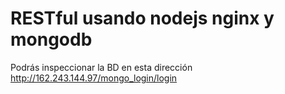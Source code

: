 # RESTful usando nodejs nginx y mongodb

Podrás inspeccionar la BD en esta dirección http://162.243.144.97/mongo_login/login
